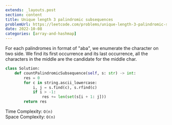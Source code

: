 ```yaml
---
extends: _layouts.post
section: content
title: Unique length 3 palindromic subsequences
problemUrl: https://leetcode.com/problems/unique-length-3-palindromic-subsequences/
date: 2022-10-08
categories: [array-and-hashmap]
---
```


For each palindromes in format of "aba", we enumerate the character on two side. We find its first occurrence and its last occurrence, all the characters in the middle are the candidate for the middle char.

```python
class Solution:
    def countPalindromicSubsequence(self, s: str) -> int:
        res = 0
        for c in string.ascii_lowercase:
            i, j = s.find(c), s.rfind(c)
            if i > -1:
                res += len(set(s[i + 1: j]))
        return res
```

Time Complexity: `O(n)` <br/>
Space Complexity: `O(n)`
